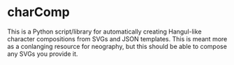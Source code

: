# charComp

This is a Python script/library for automatically creating Hangul-like character compositions from SVGs and JSON templates. This is meant more as a conlanging resource for neography, but this should be able to compose any SVGs you provide it.


